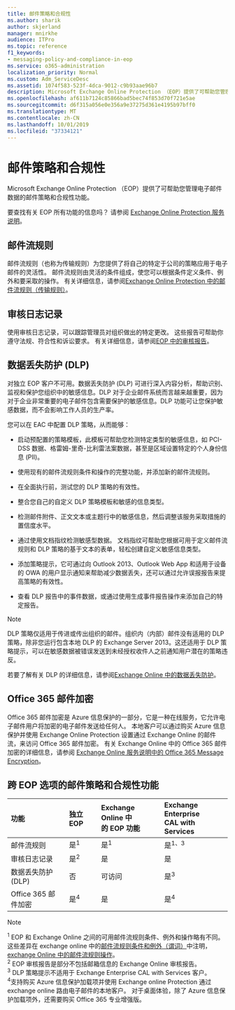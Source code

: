 ```yaml
---
title: 邮件策略和合规性
ms.author: sharik
author: skjerland
manager: mnirkhe
audience: ITPro
ms.topic: reference
f1_keywords:
- messaging-policy-and-compliance-in-eop
ms.service: o365-administration
localization_priority: Normal
ms.custom: Adm_ServiceDesc
ms.assetid: 1074f583-523f-4dca-9012-c9b93aae96b7
description: Microsoft Exchange Online Protection （EOP）提供了可帮助您管理电子邮件数据的邮件策略和合规性功能。
ms.openlocfilehash: af611b7124c85866bad5bec74f853d70f721e5ae
ms.sourcegitcommit: d6f315a056e0e356a9e37275d361e4195b97bff0
ms.translationtype: MT
ms.contentlocale: zh-CN
ms.lasthandoff: 10/01/2019
ms.locfileid: "37334121"
---
```

# <a name="messaging-policy-and-compliance"></a>邮件策略和合规性

Microsoft Exchange Online Protection （EOP）提供了可帮助您管理电子邮件数据的邮件策略和合规性功能。

要查找有关 EOP 所有功能的信息吗？ 请参阅 [Exchange Online Protection 服务说明](exchange-online-protection-service-description.md)。

## <a name="mail-flow-rules"></a>邮件流规则

邮件流规则（也称为传输规则）为您提供了将自己的特定于公司的策略应用于电子邮件的灵活性。 邮件流规则由灵活的条件组成，使您可以根据条件定义条件、例外和要采取的操作。 有关详细信息，请参阅[Exchange Online Protection 中的邮件流规则（传输规则）](https://docs.microsoft.com/microsoft-365/security/office-365-security/mail-flow-rules-transport-rules-0)。

## <a name="audit-logging"></a>审核日志记录

使用审核日志记录，可以跟踪管理员对组织做出的特定更改。 这些报告可帮助你遵守法规、符合性和诉讼要求。 有关详细信息，请参阅[EOP 中的审核报告](https://docs.microsoft.com/microsoft-365/security/office-365-security/auditing-reports-in-eop)。

## <a name="data-loss-prevention-dlp"></a>数据丢失防护 (DLP)

对独立 EOP 客户不可用。数据丢失防护 (DLP) 可进行深入内容分析，帮助识别、监视和保护您组织中的敏感信息。DLP 对于企业邮件系统而言越来越重要，因为对于企业非常重要的电子邮件包含需要保护的敏感信息。DLP 功能可让您保护敏感数据，而不会影响工作人员的生产率。

您可以在 EAC 中配置 DLP 策略，从而能够：

- 启动预配置的策略模板，此模板可帮助您检测特定类型的敏感信息，如 PCI-DSS 数据、格雷姆-里奇-比利雷法案数据，甚至是区域设置特定的个人身份信息 (PII)。

- 使用现有的邮件流规则条件和操作的完整功能，并添加新的邮件流规则。

- 在全面执行前，测试您的 DLP 策略的有效性。

- 整合您自己的自定义 DLP 策略模板和敏感的信息类型。

- 检测邮件附件、正文文本或主题行中的敏感信息，然后调整该服务采取措施的置信度水平。

- 通过使用文档指纹检测敏感型数据。 文档指纹可帮助您根据可用于定义邮件流规则和 DLP 策略的基于文本的表单，轻松创建自定义敏感信息类型。

- 添加策略提示，它可通过向 Outlook 2013、Outlook Web App 和适用于设备的 OWA 的用户显示通知来帮助减少数据丢失，还可以通过允许误报报告来提高策略的有效性。

- 查看 DLP 报告中的事件数据，或通过使用生成事件报告操作来添加自己的特定报告。

> [!NOTE]
> DLP 策略仅适用于传进或传出组织的邮件。组织内（内部）邮件没有适用的 DLP 策略，除非您运行包含本地 DLP 的 Exchange Server 2013。这还适用于 DLP 策略提示，可以在敏感数据被错误发送到未经授权收件人之前通知用户潜在的策略违反。

若要了解有关 DLP 的详细信息，请参阅[Exchange Online 中的数据丢失防护](https://docs.microsoft.com/exchange/security-and-compliance/data-loss-prevention/data-loss-prevention)。

## <a name="office-365-message-encryption"></a>Office 365 邮件加密

Office 365 邮件加密是 Azure 信息保护的一部分，它是一种在线服务，它允许电子邮件用户将加密的电子邮件发送给任何人。 本地客户可以通过购买 Azure 信息保护并使用 Exchange Online Protection 设置通过 Exchange Online 的邮件流，来访问 Office 365 邮件加密。 有关 Exchange Online 中的 Office 365 邮件加密的详细信息，请参阅 [Exchange Online 服务说明中的 Office 365 Message Encryption](../exchange-online-service-description/message-policy-and-compliance.md#office-365-message-encryption)。

## <a name="messaging-policy-and-compliance-features-across-eop-options"></a>跨 EOP 选项的邮件策略和合规性功能

|**功能**|**独立 EOP**|**Exchange Online 中<br/>的 EOP 功能**|**Exchange Enterprise <br/> CAL with Services**|
|:-----|:-----|:-----|:-----|
|邮件流规则|是<sup>1</sup>|是<sup>1</sup>|是<sup>1、3</sup>|
|审核日志记录|是<sup>2</sup>|是|是|
|数据丢失防护 (DLP)|否|可访问|是<sup>3</sup>|
|Office 365 邮件加密|是<sup>4</sup>|是|是<sup>4</sup>|

> [!NOTE]
> <sup>1</sup> EOP 和 Exchange Online 之间的可用邮件流规则条件、例外和操作略有不同。 这些差异在 exchange online 中的[邮件流规则条件和例外（谓词）](https://docs.microsoft.com/Exchange/security-and-compliance/mail-flow-rules/conditions-and-exceptions)中注明， [exchange Online 中的邮件流规则操作](https://docs.microsoft.com/Exchange/security-and-compliance/mail-flow-rules/mail-flow-rule-actions)。 <br/>
> <sup>2</sup> EOP 审核报告是部分不包括邮箱信息的 Exchange Online 审核报告。 <br/>
> <sup>3</sup> DLP 策略提示不适用于 Exchange Enterprise CAL with Services 客户。 <br/>
> <sup>4</sup>支持购买 Azure 信息保护加载项并使用 Exchange online Protection 通过 exchange online 路由电子邮件的本地客户。 对于桌面体验，除了 Azure 信息保护加载项外，还需要购买 Office 365 专业增强版。 <br/>
